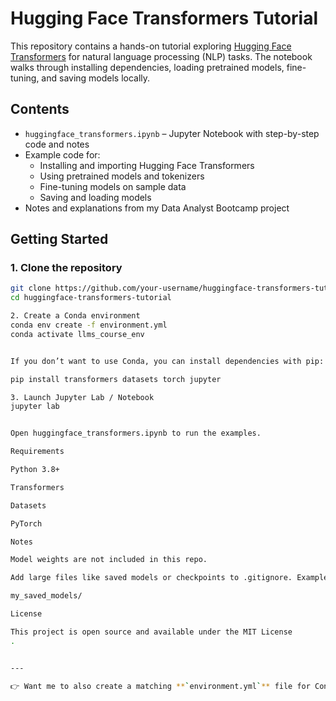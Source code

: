 # Hugging Face Transformers Tutorial

This repository contains a hands-on tutorial exploring [Hugging Face Transformers](https://huggingface.co/transformers/) for natural language processing (NLP) tasks. The notebook walks through installing dependencies, loading pretrained models, fine-tuning, and saving models locally.

## Contents
- `huggingface_transformers.ipynb` – Jupyter Notebook with step-by-step code and notes
- Example code for:
  - Installing and importing Hugging Face Transformers
  - Using pretrained models and tokenizers
  - Fine-tuning models on sample data
  - Saving and loading models
- Notes and explanations from my Data Analyst Bootcamp project

## Getting Started

### 1. Clone the repository
```bash
git clone https://github.com/your-username/huggingface-transformers-tutorial.git
cd huggingface-transformers-tutorial

2. Create a Conda environment
conda env create -f environment.yml
conda activate llms_course_env


If you don’t want to use Conda, you can install dependencies with pip:

pip install transformers datasets torch jupyter

3. Launch Jupyter Lab / Notebook
jupyter lab


Open huggingface_transformers.ipynb to run the examples.

Requirements

Python 3.8+

Transformers

Datasets

PyTorch

Notes

Model weights are not included in this repo.

Add large files like saved models or checkpoints to .gitignore. Example:

my_saved_models/

License

This project is open source and available under the MIT License
.


---

👉 Want me to also create a matching **`environment.yml`** file for Conda, so people can spin up your notebook in one step?
